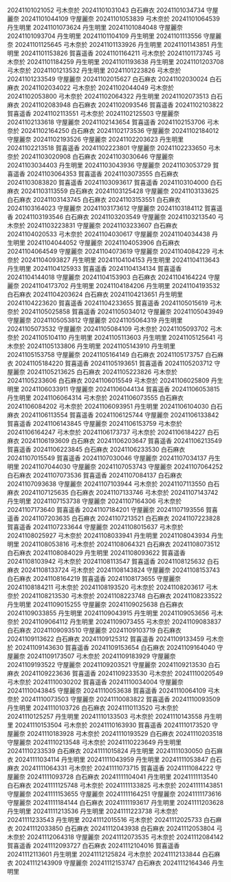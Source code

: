 20241101021052 弓木奈於
20241101031043 白石麻衣
20241101034734 守屋麗奈
20241101044109 守屋麗奈
20241101053839 弓木奈於
20241101064539 丹生明里
20241101073624 丹生明里
20241101084048 守屋麗奈
20241101093704 丹生明里
20241101104109 丹生明里
20241101113556 守屋麗奈
20241101125645 弓木奈於
20241101133926 丹生明里
20241101143851 丹生明里
20241101153826 賀喜遥香
20241101164211 弓木奈於
20241101173745 弓木奈於
20241101184259 丹生明里
20241101193638 丹生明里
20241101203708 弓木奈於
20241101213532 丹生明里
20241101223826 弓木奈於
20241101233549 守屋麗奈
20241102015627 白石麻衣
20241102030024 白石麻衣
20241102034022 弓木奈於
20241102044049 弓木奈於
20241102053800 弓木奈於
20241102064322 丹生明里
20241102073513 白石麻衣
20241102083948 白石麻衣
20241102093546 賀喜遥香
20241102103822 賀喜遥香
20241102113551 弓木奈於
20241102125503 守屋麗奈
20241102133618 守屋麗奈
20241102143654 賀喜遥香
20241102153706 弓木奈於
20241102164250 白石麻衣
20241102173536 守屋麗奈
20241102184012 守屋麗奈
20241102193526 守屋麗奈
20241102203623 丹生明里
20241102213518 賀喜遥香
20241102223801 守屋麗奈
20241102233650 弓木奈於
20241103020908 白石麻衣
20241103030646 守屋麗奈
20241103034403 丹生明里
20241103043936 守屋麗奈
20241103053729 賀喜遥香
20241103064353 賀喜遥香
20241103073555 白石麻衣
20241103083820 賀喜遥香
20241103093617 賀喜遥香
20241103104000 白石麻衣
20241103113559 白石麻衣
20241103125428 守屋麗奈
20241103133625 白石麻衣
20241103143745 白石麻衣
20241103153551 白石麻衣
20241103164023 守屋麗奈
20241103173612 守屋麗奈
20241103184112 賀喜遥香
20241103193546 白石麻衣
20241103203549 守屋麗奈
20241103213540 弓木奈於
20241103223831 守屋麗奈
20241103233607 白石麻衣
20241104020533 弓木奈於
20241104030617 守屋麗奈
20241104034438 丹生明里
20241104044052 守屋麗奈
20241104053906 白石麻衣
20241104064549 守屋麗奈
20241104073619 守屋麗奈
20241104084229 弓木奈於
20241104093827 丹生明里
20241104104153 丹生明里
20241104113643 丹生明里
20241104125933 賀喜遥香
20241104134134 賀喜遥香
20241104144018 守屋麗奈
20241104153903 白石麻衣
20241104164224 守屋麗奈
20241104173702 丹生明里
20241104184206 丹生明里
20241104193532 白石麻衣
20241104203624 白石麻衣
20241104213651 丹生明里
20241104223620 賀喜遥香
20241104233655 賀喜遥香
20241105015619 弓木奈於
20241105025858 賀喜遥香
20241105034012 守屋麗奈
20241105043949 守屋麗奈
20241105053812 守屋麗奈
20241105064319 丹生明里
20241105073532 守屋麗奈
20241105084109 弓木奈於
20241105093702 弓木奈於
20241105104110 丹生明里
20241105113603 丹生明里
20241105125641 弓木奈於
20241105133806 丹生明里
20241105143910 丹生明里
20241105153758 守屋麗奈
20241105164149 白石麻衣
20241105173757 白石麻衣
20241105184220 賀喜遥香
20241105193651 賀喜遥香
20241105203712 守屋麗奈
20241105213625 白石麻衣
20241105223826 弓木奈於
20241105233606 白石麻衣
20241106015549 弓木奈於
20241106025809 丹生明里
20241106033911 守屋麗奈
20241106044134 賀喜遥香
20241106053815 丹生明里
20241106064314 弓木奈於
20241106073555 白石麻衣
20241106084202 弓木奈於
20241106093951 丹生明里
20241106104030 白石麻衣
20241106113554 賀喜遥香
20241106125744 守屋麗奈
20241106133842 賀喜遥香
20241106143845 守屋麗奈
20241106153759 弓木奈於
20241106164247 弓木奈於
20241106173737 弓木奈於
20241106184227 白石麻衣
20241106193609 白石麻衣
20241106203647 賀喜遥香
20241106213549 賀喜遥香
20241106223845 白石麻衣
20241106233530 白石麻衣
20241107015549 賀喜遥香
20241107030046 守屋麗奈
20241107034137 丹生明里
20241107044030 守屋麗奈
20241107053743 守屋麗奈
20241107064252 白石麻衣
20241107073536 賀喜遥香
20241107084137 白石麻衣
20241107093638 守屋麗奈
20241107103944 弓木奈於
20241107113550 白石麻衣
20241107125635 白石麻衣
20241107133746 弓木奈於
20241107143742 丹生明里
20241107153738 守屋麗奈
20241107164306 弓木奈於
20241107173640 賀喜遥香
20241107184201 守屋麗奈
20241107193556 賀喜遥香
20241107203635 白石麻衣
20241107213521 白石麻衣
20241107223828 賀喜遥香
20241107233644 守屋麗奈
20241108015637 弓木奈於
20241108025927 弓木奈於
20241108033941 丹生明里
20241108043934 丹生明里
20241108053816 弓木奈於
20241108064321 白石麻衣
20241108073512 白石麻衣
20241108084029 丹生明里
20241108093622 賀喜遥香
20241108103942 弓木奈於
20241108113547 賀喜遥香
20241108125632 白石麻衣
20241108133724 弓木奈於
20241108143824 守屋麗奈
20241108153743 白石麻衣
20241108164219 賀喜遥香
20241108173655 守屋麗奈
20241108184211 弓木奈於
20241108193520 弓木奈於
20241108203617 弓木奈於
20241108213530 弓木奈於
20241108223748 白石麻衣
20241108233522 丹生明里
20241109015255 守屋麗奈
20241109025638 白石麻衣
20241109033855 丹生明里
20241109043915 丹生明里
20241109053656 弓木奈於
20241109064112 丹生明里
20241109073455 弓木奈於
20241109083837 白石麻衣
20241109093510 守屋麗奈
20241109103719 白石麻衣
20241109113622 白石麻衣
20241109125312 賀喜遥香
20241109133459 弓木奈於
20241109143630 賀喜遥香
20241109153654 白石麻衣
20241109164040 守屋麗奈
20241109173507 弓木奈於
20241109183929 守屋麗奈
20241109193522 守屋麗奈
20241109203521 守屋麗奈
20241109213530 白石麻衣
20241109223636 賀喜遥香
20241109233530 弓木奈於
20241110020549 弓木奈於
20241110030202 賀喜遥香
20241110034004 守屋麗奈
20241110043845 守屋麗奈
20241110053638 賀喜遥香
20241110064109 弓木奈於
20241110073503 守屋麗奈
20241110083822 賀喜遥香
20241110093509 丹生明里
20241110103726 白石麻衣
20241110113520 弓木奈於
20241110125257 丹生明里
20241110133503 弓木奈於
20241110143558 丹生明里
20241110153504 弓木奈於
20241110163930 賀喜遥香
20241110173520 守屋麗奈
20241110183928 弓木奈於
20241110193529 白石麻衣
20241110203518 守屋麗奈
20241110213548 弓木奈於
20241110223649 丹生明里
20241110233539 白石麻衣
20241111015824 丹生明里
20241111030050 白石麻衣
20241111034114 丹生明里
20241111043959 丹生明里
20241111053847 白石麻衣
20241111064331 弓木奈於
20241111073715 賀喜遥香
20241111084222 守屋麗奈
20241111093728 白石麻衣
20241111104041 丹生明里
20241111113540 白石麻衣
20241111125748 弓木奈於
20241111133825 弓木奈於
20241111143851 守屋麗奈
20241111153655 守屋麗奈
20241111164251 守屋麗奈
20241111173616 守屋麗奈
20241111184144 白石麻衣
20241111193617 丹生明里
20241111203628 丹生明里
20241111213536 丹生明里
20241111223738 弓木奈於
20241111233543 丹生明里
20241112015516 弓木奈於
20241112025733 白石麻衣
20241112033850 白石麻衣
20241112043938 白石麻衣
20241112053804 弓木奈於
20241112064318 守屋麗奈
20241112073535 弓木奈於
20241112084142 賀喜遥香
20241112093727 白石麻衣
20241112104016 賀喜遥香
20241112113601 丹生明里
20241112125824 弓木奈於
20241112133844 白石麻衣
20241112143909 守屋麗奈
20241112153747 白石麻衣
20241112164346 丹生明里
